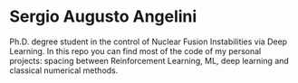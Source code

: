 # Sergio Augusto Angelini
Ph.D. degree student in the control of Nuclear Fusion Instabilities via Deep Learning. 
In this repo you can find most of the code of my personal projects: spacing between Reinforcement Learning, ML, deep learning and classical numerical methods. 
